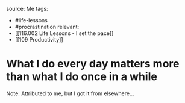 source: Me 
tags:
- #life-lessons 
- #procrastination 
relevant:
- [[116.002 Life Lessons - I set the pace]]
- [[109 Productivity]]

# What I do every day matters more than what I do once in a while

Note: Attributed to me, but I got it from elsewhere...
